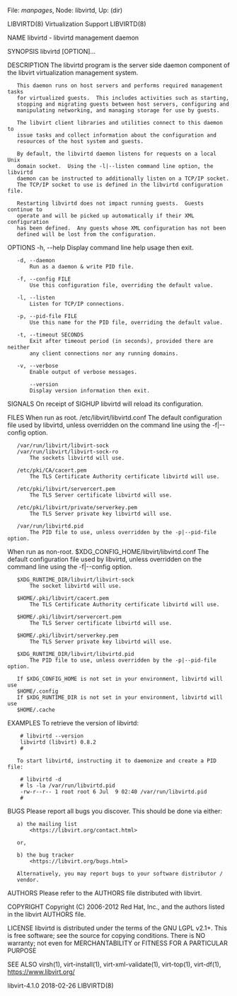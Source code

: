 File: *manpages*,  Node: libvirtd,  Up: (dir)

LIBVIRTD(8)                 Virtualization Support                 LIBVIRTD(8)



NAME
       libvirtd - libvirtd management daemon

SYNOPSIS
       libvirtd [OPTION]...

DESCRIPTION
       The libvirtd program is the server side daemon component of the libvirt
       virtualization management system.

       This daemon runs on host servers and performs required management tasks
       for virtualized guests.  This includes activities such as starting,
       stopping and migrating guests between host servers, configuring and
       manipulating networking, and managing storage for use by guests.

       The libvirt client libraries and utilities connect to this daemon to
       issue tasks and collect information about the configuration and
       resources of the host system and guests.

       By default, the libvirtd daemon listens for requests on a local Unix
       domain socket.  Using the -l|--listen command line option, the libvirtd
       daemon can be instructed to additionally listen on a TCP/IP socket.
       The TCP/IP socket to use is defined in the libvirtd configuration file.

       Restarting libvirtd does not impact running guests.  Guests continue to
       operate and will be picked up automatically if their XML configuration
       has been defined.  Any guests whose XML configuration has not been
       defined will be lost from the configuration.

OPTIONS
       -h, --help
           Display command line help usage then exit.

       -d, --daemon
           Run as a daemon & write PID file.

       -f, --config FILE
           Use this configuration file, overriding the default value.

       -l, --listen
           Listen for TCP/IP connections.

       -p, --pid-file FILE
           Use this name for the PID file, overriding the default value.

       -t, --timeout SECONDS
           Exit after timeout period (in seconds), provided there are neither
           any client connections nor any running domains.

       -v, --verbose
           Enable output of verbose messages.

           --version
           Display version information then exit.

SIGNALS
       On receipt of SIGHUP libvirtd will reload its configuration.

FILES
   When run as root.
       /etc/libvirt/libvirtd.conf
           The default configuration file used by libvirtd, unless overridden
           on the command line using the -f|--config option.

       /var/run/libvirt/libvirt-sock
       /var/run/libvirt/libvirt-sock-ro
           The sockets libvirtd will use.

       /etc/pki/CA/cacert.pem
           The TLS Certificate Authority certificate libvirtd will use.

       /etc/pki/libvirt/servercert.pem
           The TLS Server certificate libvirtd will use.

       /etc/pki/libvirt/private/serverkey.pem
           The TLS Server private key libvirtd will use.

       /var/run/libvirtd.pid
           The PID file to use, unless overridden by the -p|--pid-file option.

   When run as non-root.
       $XDG_CONFIG_HOME/libvirt/libvirtd.conf
           The default configuration file used by libvirtd, unless overridden
           on the command line using the -f|--config option.

       $XDG_RUNTIME_DIR/libvirt/libvirt-sock
           The socket libvirtd will use.

       $HOME/.pki/libvirt/cacert.pem
           The TLS Certificate Authority certificate libvirtd will use.

       $HOME/.pki/libvirt/servercert.pem
           The TLS Server certificate libvirtd will use.

       $HOME/.pki/libvirt/serverkey.pem
           The TLS Server private key libvirtd will use.

       $XDG_RUNTIME_DIR/libvirt/libvirtd.pid
           The PID file to use, unless overridden by the -p|--pid-file option.

       If $XDG_CONFIG_HOME is not set in your environment, libvirtd will use
       $HOME/.config
       If $XDG_RUNTIME_DIR is not set in your environment, libvirtd will use
       $HOME/.cache

EXAMPLES
       To retrieve the version of libvirtd:

        # libvirtd --version
        libvirtd (libvirt) 0.8.2
        #

       To start libvirtd, instructing it to daemonize and create a PID file:

        # libvirtd -d
        # ls -la /var/run/libvirtd.pid
        -rw-r--r-- 1 root root 6 Jul  9 02:40 /var/run/libvirtd.pid
        #

BUGS
       Please report all bugs you discover.  This should be done via either:

       a) the mailing list
           <https://libvirt.org/contact.html>

       or,

       b) the bug tracker
           <https://libvirt.org/bugs.html>

       Alternatively, you may report bugs to your software distributor /
       vendor.

AUTHORS
       Please refer to the AUTHORS file distributed with libvirt.

COPYRIGHT
       Copyright (C) 2006-2012 Red Hat, Inc., and the authors listed in the
       libvirt AUTHORS file.

LICENSE
       libvirtd is distributed under the terms of the GNU LGPL v2.1+.  This is
       free software; see the source for copying conditions. There is NO
       warranty; not even for MERCHANTABILITY or FITNESS FOR A PARTICULAR
       PURPOSE

SEE ALSO
       virsh(1), virt-install(1), virt-xml-validate(1), virt-top(1),
       virt-df(1), <https://www.libvirt.org/>



libvirt-4.1.0                     2018-02-26                       LIBVIRTD(8)

